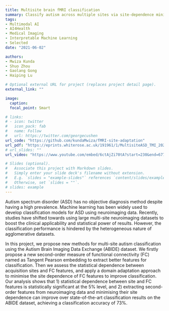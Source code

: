 ```yaml
---
title: Multisite brain fMRI classification
summary: Classify autism across multiple sites via site-dependence minimisation & second-order functional connectivity
tags:
- Multimodal AI
- AI4Health
- Medical Imaging
- Interpretable Machine Learning
- Selected
date: "2021-06-02"

authors:
- Mwiza Kunda
- Shuo Zhou
- Gaolang Gong
- Haiping Lu

# Optional external URL for project (replaces project detail page).
external_link: ""

image:
  caption: 
  focal_point: Smart

# links:
# - icon: twitter
#   icon_pack: fab
#   name: Follow
#   url: https://twitter.com/georgecushen
url_code: "https://github.com/kundaMwiza/fMRI-site-adaptation"
url_pdf: "https://eprints.whiterose.ac.uk/191961/1/MultisiteASD_TMI_2022.pdf"
# url_slides: ""
url_video: "https://www.youtube.com/embed/6ctAjZi70tA?start=230&end=677"

# Slides (optional).
#   Associate this project with Markdown slides.
#   Simply enter your slide deck's filename without extension.
#   E.g. `slides = "example-slides"` references `content/slides/example-slides.md`.
#   Otherwise, set `slides = ""`.
# slides: example
---
```


Autism spectrum disorder (ASD) has no objective diagnosis method despite having a high prevalence. Machine learning has been widely used to develop classification models for ASD using neuroimaging data. Recently, studies have shifted towards using large multi-site neuroimaging datasets to boost the clinical applicability and statistical power of results. However, the classification performance is hindered by the heterogeneous nature of agglomerative datasets. 

In this project, we propose new methods for multi-site autism classification using the Autism Brain Imaging Data Exchange (ABIDE) dataset. We firstly propose a new second-order measure of functional connectivity (FC) named as Tangent Pearson embedding to extract better features for classification. Then we assess the statistical dependence between acquisition sites and FC features, and apply a domain adaptation approach to minimise the site dependence of FC features to improve classification. Our analysis shows that 1) statistical dependence between site and FC features is statistically significant at the 5% level, and 2) extracting second-order features from neuroimaging data and minimising their site dependence can improve over state-of-the-art classification results on the ABIDE dataset, achieving a classification accuracy of 73%.